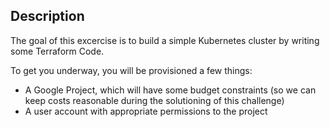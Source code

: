## Description

The goal of this excercise is to build a simple Kubernetes cluster by writing some Terraform Code. 

To get you underway, you will be provisioned a few things:
- A Google Project, which will have some budget constraints (so we can keep costs reasonable during the solutioning of this challenge)
- A user account with appropriate permissions to the project